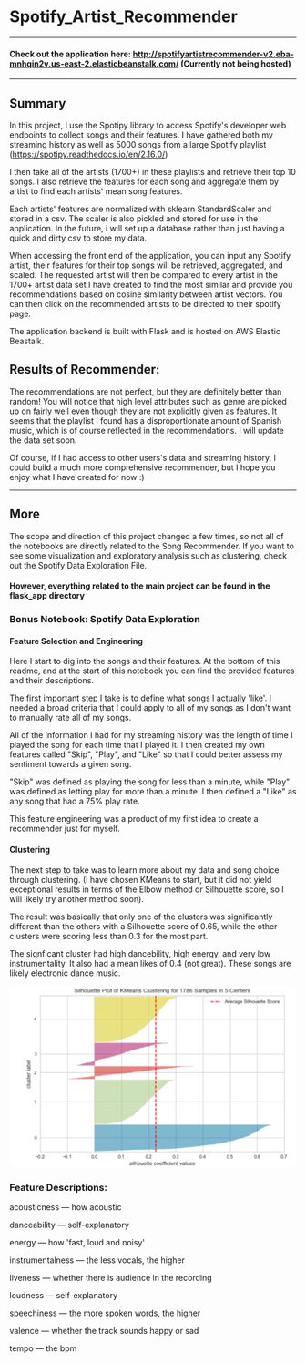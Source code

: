 # Spotify_Artist_Recommender
--- 
#### Check out the application here: http://spotifyartistrecommender-v2.eba-mnhqin2v.us-east-2.elasticbeanstalk.com/ (Currently not being hosted)
---
## Summary

In this project, I use the Spotipy library to access Spotify's developer web endpoints to collect songs and their features. I have gathered both my streaming history as well as 5000 songs from a large Spotify playlist (https://spotipy.readthedocs.io/en/2.16.0/)

I then take all of the artists (1700+) in these playlists and retrieve their top 10 songs. I also retrieve the features for each song and aggregate them by artist to find each artists' mean song features.

Each artists' features are normalized with sklearn StandardScaler and stored in a csv. The scaler is also pickled and stored for use in the application. In the future, i will set up a database rather than just having a quick and dirty csv to store my data.

When accessing the front end of the application, you can input any Spotify artist, their features for their top songs will be retrieved, aggregated, and scaled. The requested artist will then be compared to every artist in the 1700+ artist data set I have created to find the most similar and provide you recommendations based on cosine similarity between artist vectors. You can then click on the recommended artists to be directed to their spotify page. 

The application backend is built with Flask and is hosted on AWS Elastic Beastalk.

## Results of Recommender:
The recommendations are not perfect, but they are definitely better than random! You will notice that high level attributes such as genre are picked up on fairly well even though they are not explicitly given as features. It seems that the playlist I found has a disproportionate amount of Spanish music, which is of course reflected in the recommendations. I will update the data set soon.

Of course, if I had access to other users's data and streaming history, I could build a much more comprehensive recommender, but I hope you enjoy what I have created for now :) 

-----------
## More

The scope and direction of this project changed a few times, so not all of the notebooks are directly related to the Song Recommender. If you want to see some visualization and exploratory analysis such as clustering, check out the Spotify Data Exploration File. 

#### However, everything related to the main project can be found in the flask_app directory


### Bonus Notebook: Spotify Data Exploration

#### Feature Selection and Engineering
Here I start to dig into the songs and their features. At the bottom of this readme, and at the start of this notebook you can find the provided features and their descriptions.

The first important step I take is to define what songs I actually 'like'. I needed a broad criteria that I could apply to all of my songs as I don't want to manually rate all of my songs.

All of the information I had for my streaming history was the length of time I played the song for each time that I played it. I then created my own features called "Skip", "Play", and "Like" so that I could better assess my sentiment towards a given song.

"Skip" was defined as playing the song for less than a minute, while "Play" was defined as letting play for more than a minute. I then defined a "Like" as any song that had a 75% play rate.

This feature engineering was a product of my first idea to create a recommender just for myself.

#### Clustering
The next step to take was to learn more about my data and song choice through clustering. (I have chosen KMeans to start, but it did not yield exceptional results in terms of the Elbow method or Silhouette score, so I will likely try another method soon).

The result was basically that only one of the clusters was significantly different than the others with a Silhouette score of 0.65, while the other clusters were scoring less than 0.3 for the most part.

The signficant cluster had high dancebility, high energy, and very low instrumentality. It also had a mean likes of 0.4 (not great). These songs are likely electronic dance music.

![](readme_images/s_score.png.PNG)


### Feature Descriptions:
acousticness — how acoustic

danceability — self-explanatory

energy — how 'fast, loud and noisy'

instrumentalness — the less vocals, the higher

liveness — whether there is audience in the recording

loudness — self-explanatory

speechiness — the more spoken words, the higher

valence — whether the track sounds happy or sad

tempo — the bpm
